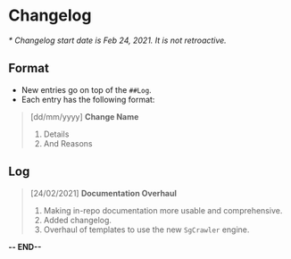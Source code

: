 # Changelog
_* Changelog start date is Feb 24, 2021. It is not retroactive._

## Format
* New entries go on top of the `##Log`.
* Each entry has the following format:
> [dd/mm/yyyy] __Change Name__
>
> 1. Details
> 2. And Reasons

## Log

> [24/02/2021] __Documentation Overhaul__
>
> 1. Making in-repo documentation more usable and comprehensive.
> 2. Added changelog.
> 3. Overhaul of templates to use the new `SgCrawler` engine.

__-- END--__